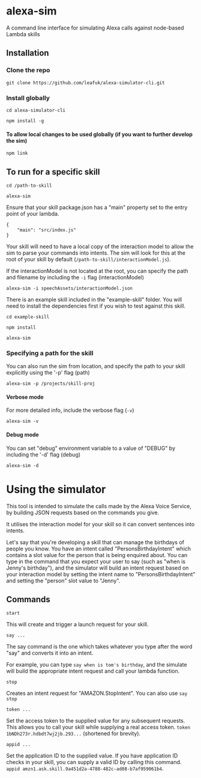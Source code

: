 # alexa-sim
A command line interface for simulating Alexa calls against node-based Lambda skills

## Installation
### Clone the repo

```
git clone https://github.com/leafuk/alexa-simulator-cli.git
```

### Install globally
```
cd alexa-simulator-cli

npm install -g
```

#### To allow local changes to be used globally (if you want to further develop the sim)
```
npm link
```

## To run for a specific skill
```
cd /path-to-skill

alexa-sim
```

Ensure that your skill package.json has a "main" property set to the entry point of your lambda.
```
{
    "main": "src/index.js"
}
```

Your skill will need to have a local copy of the interaction model to allow the sim to parse your commands into intents. The sim will look for this at the root of your skill by default (`/path-to-skill/interactionModel.js`).

If the interactionModel is not located at the root, you can specify the path and filename by including the `-i` flag (interactionModel)
```
alexa-sim -i speechAssets/interactionModel.json
```

There is an example skill included in the "example-skill" folder. You will need to install the dependencies first if you wish to test against this skill.
```
cd example-skill

npm install

alexa-sim
```

### Specifying a path for the skill
You can also run the sim from location, and specify the path to your skill explicitly using the '-p' flag (path)
```
alexa-sim -p /projects/skill-proj
```

#### Verbose mode
For more detailed info, include the verbose flag (`-v`)
```
alexa-sim -v
```

#### Debug mode
You can set "debug" environment variable to a value of "DEBUG" by including the '-d' flag (debug)
```
alexa-sim -d
```

# Using the simulator
This tool is intended to simulate the calls made by the Alexa Voice Service, by building JSON requests based on the commands you give. 

It utilises the interaction model for your skill so it can convert sentences into intents.

Let's say that you're developing a skill that can manage the birthdays of people you know.  You have an intent called "PersonsBirthdayIntent" which contains a slot value for the person that is being enquired about. You can type in the command that you expect your user to say (such as "when is Jenny's birthday"), and the simulator will build an intent request based on your interaction model by setting the intent name to "PersonsBirthdayIntent" and setting the "person" slot value to "Jenny".

## Commands
`start`

This will create and trigger a launch request for your skill.


`say ...`

The say command is the one which takes whatever you type after the word "say" and converts it into an intent.

For example, you can type `say when is tom's birthday`, and the simulate will build the appropriate intent request and call your lambda function.


`stop`

Creates an intent request for "AMAZON.StopIntent". You can also use `say stop`


`token ...`

Set the access token to the supplied value for any subsequent requests. This allows you to call your skill while supplying a real access token. `token 1bNDh273r.hdbdt7wj2jb.293...` (shortened for brevity).


`appid ...`

Set the application ID to the supplied value. If you have application ID checks in your skill, you can supply a valid ID by calling this command. `appid amzn1.ask.skill.9a451d2a-4788-482c-ad08-b7af959061b4`.